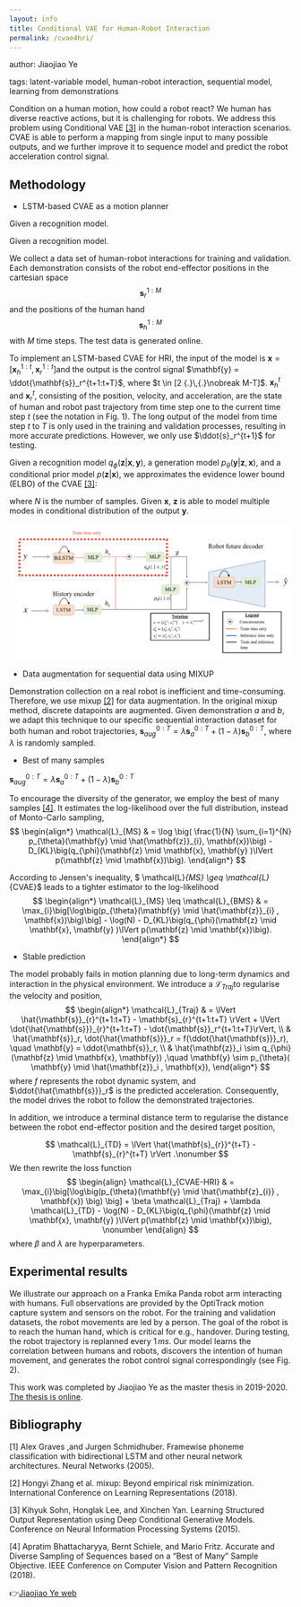 ```yaml
---
layout: info
title: Conditional VAE for Human-Robot Interaction
permalink: /cvae4hri/
---
```


author: Jiaojiao Ye

tags: latent-variable model, human-robot interaction, sequential model, learning from demonstrations


Condition on a human motion, how could a robot react? We human has diverse reactive actions, but it is challenging for robots. We address this problem using Conditional VAE [[3]](#3) in the human-robot interaction scenarios. CVAE is able to perform a mapping from single input to many possible outputs, and we further improve it to sequence model and predict the robot acceleration control signal.





## Methodology

* LSTM-based CVAE as a motion planner

Given a recognition model.

Given a recognition model.

We collect a data set of human-robot interactions for training and validation. Each demonstration consists of the robot end-effector positions in the cartesian space $$\mathbf{s}_{r}^{1:M}$$​ and the positions of the human hand $$\mathbf{s}_{h}^{1:M}$$​ with $M$ time steps. The test data is generated online.

To implement an LSTM-based CVAE for HRI, the input of the model is  $\mathbf{x} = [\mathbf{x}_{h}^{1:t}, \mathbf{x}_{r}^{1:t}]$​​​​​​​ and the output is the control signal $\mathbf{y} = \ddot{\mathbf{s}}_r^{t+1:t+T}$​​​​​​​, where $t \in [2 {.}\,{.}\nobreak M-T]$. $\mathbf{x}^t_h$ and $\mathbf{x}^t_r$​​​, consisting of the position, velocity, and acceleration, are the state of human and robot past trajectory from time step one to the current time step $t$​​​​​​​​ (see the notation in Fig. 1). The long output of the model from time step $t$ to $T$ is only used in the training and validation processes, resulting in more accurate predictions. However, we only use $\ddot{s}_r^{t+1}$ for testing.

Given a recognition model $q_\phi (\mathbf{z} | \mathbf{x}, \mathbf{y})$​, a generation model $p_\theta(\mathbf{y} | \mathbf{z}, \mathbf{x})$​, and a conditional prior model $p(\mathbf{z}|\mathbf{x})$, we approximates the evidence lower bound (ELBO) of the CVAE [[3]](#3):
<!-- $$
\begin{align*}    \mathcal{L}_{CVAE} & \simeq \frac{1}{N} \sum_{i=1}^{N} \log \big( p_{\theta}(\mathbf{y} \mid \hat{\mathbf{z}_{i}}, \mathbf{x})\big) - D_{KL}\big(q_{\phi}(\mathbf{z} \mid \mathbf{x}, \mathbf{y} )\lVert p_{\theta}(\mathbf{z} \mid \mathbf{x})\big), \\    & \hat{\mathbf{z}}_i \sim q_{\phi}(\mathbf{z} \mid \mathbf{x}, \mathbf{y})     \end{align*}
$$ -->
where $N$​ is the number of samples. Given $\mathbf{x}$, $\mathbf{z}$ is able to model multiple modes in conditional distribution of the output $\mathbf{y}$.

<!-- <p>
	<div class="row uniform">
	    <div class="1u"></div>
	    <div class="10u 12u$(small)">
	        <img src="/assets/cvae4hri/lstm-cvae_framework.png" class="image fit">
	    </div>
	    <div class="1u$"></div>
	</div>
  <tr>
    <td colspan="3" style="text-align:center"><i>Figure 1. The proposed model.</i>
</td>
</p> -->
<img src="/assets/cvae4hri/lstm-cvae_framework.png">


*  Data augmentation for sequential data using MIXUP

Demonstration collection on a real robot is inefficient and time-consuming. Therefore, we use mixup [[2]](#2) for data augmentation. In the original mixup method, discrete datapoints are augmented. Given demonstration $a$ and $b$, we adapt this technique to our specific sequential interaction dataset for both human and robot trajectories, $\mathbf{s}_{aug}^{0:T} = \lambda \mathbf{s}_{a}^{0:T} + (1-\lambda) \mathbf{s}_{b}^{0:T}$, where $\lambda$ is randomly sampled. 


* Best of many samples

$\mathbf{s}_{aug}^{0:T} = \lambda \mathbf{s}_{a}^{0:T} + (1-\lambda) \mathbf{s}_{b}^{0:T}$

To encourage the diversity of the generator, we employ the best of many samples [[4]](#4 ). It estimates the log-likelihood over the full distribution, instead of Monto-Carlo sampling,
$$
\begin{align*}
    \mathcal{L}_{MS} & = \log \big( \frac{1}{N} \sum_{i=1}^{N} p_{\theta}(\mathbf{y} \mid \hat{\mathbf{z}}_{i}, \mathbf{x})\big) - D_{KL}\big(q_{\phi}(\mathbf{z} \mid \mathbf{x}, \mathbf{y} )\lVert p(\mathbf{z} \mid \mathbf{x})\big).
    \end{align*}
$$

According to Jensen's inequality, $ \mathcal{L}_{MS} \geq  \mathcal{L}_{CVAE}$​ leads to a tighter estimator to the log-likelihood
$$
\begin{align*}
    \mathcal{L}_{MS} \leq \mathcal{L}_{BMS} & = \max_{i}\big[\log\big(p_{\theta}(\mathbf{y} \mid \hat{\mathbf{z}}_{i} , \mathbf{x})\big)\big] - \log(N) - D_{KL}\big(q_{\phi}(\mathbf{z} \mid \mathbf{x}, \mathbf{y} )\lVert p(\mathbf{z} \mid \mathbf{x})\big).
    \end{align*}
$$


* Stable prediction

The model probably fails in motion planning due to long-term dynamics and interaction in the physical environment. We introduce a $\mathcal{L}_{Traj}$​ to regularise the velocity and position,
$$
\begin{align*}
    \mathcal{L}_{Traj} & = \lVert \hat{\mathbf{s}}_{r}^{t+1:t+T} - \mathbf{s}_{r}^{t+1:t+T} \rVert + \lVert \dot{\hat{\mathbf{s}}}_{r}^{t+1:t+T} -   \dot{\mathbf{s}}_r^{t+1:t+T}\rVert,  \\
    &  \hat{\mathbf{s}}_r, \dot{\hat{\mathbf{s}}}_r = f(\ddot{\hat{\mathbf{s}}}_r), \quad \mathbf{y} = \ddot{\mathbf{s}}_r, \\ 
    & \hat{\mathbf{z}}_i \sim q_{\phi}(\mathbf{z} \mid \mathbf{x}, \mathbf{y}) ,\quad \mathbf{y} \sim p_{\theta}( \mathbf{y} \mid \hat{\mathbf{z}}_i , \mathbf{x}),
    \end{align*}
$$
where $f$​​ represents the robot dynamic system, and $\ddot{\hat{\mathbf{s}}}_r$ is the predicted acceleration. Consequently, the model drives the robot to follow the demonstrated trajectories.

In addition, we introduce a terminal distance term to regularise the distance between the robot end-effector position and the desired target position,

$$
\mathcal{L}_{TD}  = \lVert \hat{\mathbf{s}_{r}}^{t+T} - \mathbf{s}_{r}^{t+T} \rVert .\nonumber
$$
We then rewrite the loss function
$$
\begin{align}
\mathcal{L}_{CVAE-HRI}  & = \max_{i}\big[\log\big(p_{\theta}(\mathbf{y} \mid \hat{\mathbf{z}_{i}} , \mathbf{x}) \big) \big]  + \beta \mathcal{L}_{Traj} + \lambda \mathcal{L}_{TD} - \log(N) - D_{KL}\big(q_{\phi}(\mathbf{z} \mid \mathbf{x}, \mathbf{y} )\lVert p(\mathbf{z} \mid \mathbf{x})\big), \nonumber   
\end{align}
$$
where $\beta$​​ and $\lambda$​​ are hyperparameters.



## Experimental results

We illustrate our approach on a Franka Emika Panda robot arm interacting with humans. Full observations are provided by the OptiTrack motion capture system and sensors on the robot. For the training and validation datasets, the robot movements are led by a person. The goal of the robot is to reach the human hand, which is critical for e.g., handover. During testing, the robot trajectory is replanned every $1\,ms$​​.  Our model learns the correlation between humans and robots, discovers the intention of human movement, and generates the robot control signal correspondingly (see Fig. 2). 

<!-- <table cellpadding="1000" cellspacing="100">
  <tr>
  <tr>
    <th colspan="2" style="text-align:center"><img src="/assets/cvae4hri/mia_panda.gif" width=50% alt = "name1"></th>
  </tr>
  <tr>
    <th colspan="2" style="text-align:center"><img src="/assets/cvae4hri/q_m2_185001.gif" width=50% alt = "name1"></th>
  </tr>
  <tr>
    <th colspan="2" style="text-align:center"><img src="/assets/cvae4hri/q_out_191046.gif" width=50% alt = "name1"></th>
  </tr>
  <tr>
    <td colspan="2" style="text-align:left"><i>Figure 2. Robot trajectory prediction based on human movements. The upper two subfigures show the generated diverse trajectories for the robot based on similar human hand trajectories.  In the lower subfigure, when human performs totally different from the demonstrations, the robot still reachs the goal.</i>
</td>
  </tr>
  <tr>
</table> -->



This work was completed by Jiaojiao Ye as the master thesis in 2019-2020. [The thesis is online](https://github.com/JiaojiaoYe1994/jiaojiaoye.github.com/blob/master/posts/paper/Sequence_model_for_hri.pdf).



## Bibliography

<a id="1">[1]</a> Alex Graves ,and Jurgen Schmidhuber. Framewise phoneme classification with bidirectional LSTM and other neural network architectures. Neural Networks (2005).

<a id="2">[2]</a> Hongyi Zhang et al. mixup: Beyond empirical risk minimization. International Conference on Learning Representations (2018).

<a id="3">[3]</a> Kihyuk Sohn, Honglak Lee, and Xinchen Yan. Learning Structured Output Representation using Deep Conditional Generative Models. Conference on Neural Information Processing Systems (2015).

<a id="4">[4]</a> Apratim Bhattacharyya, Bernt Schiele, and Mario Fritz. Accurate and Diverse Sampling of Sequences based on a “Best of Many” Sample Objective. IEEE Conference on Computer Vision and Pattern Recognition (2018).



👉[Jiaojiao Ye web](https://jiaojiaoye1994.github.io/jiaojiaoye.github.com/)
